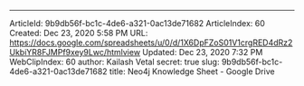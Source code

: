 ---
ArticleId: 9b9db56f-bc1c-4de6-a321-0ac13de71682
ArticleIndex: 60
Created: Dec 23, 2020 5:58 PM
URL: https://docs.google.com/spreadsheets/u/0/d/1X6DpFZoS01V1crgRED4dRz2UkbiYR8FJMPf9xey9Lwc/htmlview
Updated: Dec 23, 2020 7:32 PM
WebClipIndex: 60
author: Kailash Vetal
secret: true
slug: 9b9db56f-bc1c-4de6-a321-0ac13de71682
title: Neo4j Knowledge Sheet - Google Drive
